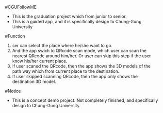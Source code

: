 #CGUFollowME
+ This is the graduation project which from junior to senior. 
+ This is a guided app, and it is specifically design to Chung-Gung University

#Function
1. ser can select the place where he/she want to go.
2. And the app swich to QRcode scan mode, which user can scan the nearest QRcode around him/her. Or user can skip this step if the user know his/her current place.
3. If user scaned the QRcode, then the app shows the 3D models of the path way which from current place to the destination.
4. If user skipped scanning QRcode, then the app only shows the destination 3D model.

#Notice
+ This is a concept demo project. Not completely finished, and specifically design to Chung-Gung University.

